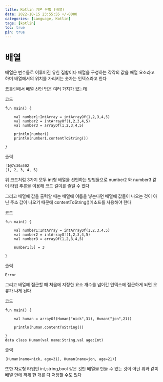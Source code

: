 ```yaml
---
title: Kotlin 기본 문법 (배열)
date: 2022-10-15 23:55:55 +/-0000
categories: [Language, Kotlin]
tags: [kotlin]
toc: true
pin: true
---
```


# 배열

배열은 변수들로 이루어진 유한 집합이다 배열을 구성하는 각각의 값을 배열 요소라고 하며 배열에서의 위치를 가리키는 숫자는 인덱스라고 한다

코틀린에서 배열 선언 법은 여러 가지가 있는데

코드
~~~
fun main() {

    val number1:IntArray = intArrayOf(1,2,3,4,5)
    val number2 = intArrayOf(1,2,3,4,5)
    val number3 = arrayOf(1,2,3,4,5)

    println(number1)
    println(number1.contentToString())
    
}
~~~
출력
~~~
[I@7c30a502
[1, 2, 3, 4, 5]
~~~

위 코드처럼 3가지 모두 int형 배열을 선언하는 방법들으로 number2 와 number3 같이
타입 추론을 이용해 코드 길이를 줄일 수 있다

그리고 배열에 값을 출력할 때는 배열에 이름을 넣는다면 배열에 값들이 나오는 것이
아닌 주소 값이 나오기 때문에 contentToString()메소드를 사용해야 한다

코드
~~~
fun main() {

    val number1:IntArray = intArrayOf(1,2,3,4,5)
    val number2 = intArrayOf(1,2,3,4,5)
    val number3 = arrayOf(1,2,3,4,5)

    number1[5] = 3

}
~~~

출력
~~~
Error
~~~

그리고 배열에 접근할 때 처음에 지정한 요소 개수를 넘어간 인덱스에 접근하게 되면
오류가 나게 된다

코드
~~~
fun main() {

    val human = arrayOf(Human("nick",31), Human("jon",21))

    println(human.contentToString())

}
data class Human(val name:String,val age:Int)
~~~

출력
~~~
[Human(name=nick, age=31), Human(name=jon, age=21)]
~~~

또한 자료형 타입인 int,string,bool 같은 것만 배열을 만들 수 있는 것이 아닌
위와 같이 배열 안에 객체 한 개를 다 저장할 수도 있다